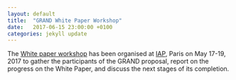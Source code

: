 ```yaml
---
layout: default
title:  "GRAND White Paper Workshop"
date:   2017-06-15 23:00:00 +0100
categories: jekyll update
---
```

The [White paper workshop][1] has been organised at [IAP][2], Paris on May
17-19, 2017 to gather the participants of the GRAND proposal, report on the
progress on the White Paper, and discuss the next stages of its completion.

[1]: https://indico.in2p3.fr/event/14413/
[2]: http://www.iap.fr/?langue=en
